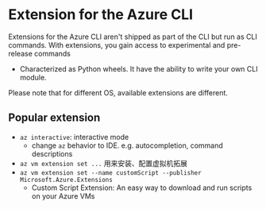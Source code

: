 # Extension for the Azure CLI

Extensions for the Azure CLI aren't shipped as part of the CLI but run as CLI commands.
With extensions, you gain access to experimental and pre-release commands

- Characterized as Python wheels. It have the ability to write your own CLI module.

Please note that for different OS, available extensions are different.

## Popular extension

- `az interactive`: interactive mode
  - change `az` behavior to IDE. e.g. autocompletion, command descriptions
- `az vm extension set ...` 用来安装、配置虚拟机拓展
- `az vm extension set --name customScript --publisher Microsoft.Azure.Extensions`
  - Custom Script Extension: An easy way to download and run scripts on your Azure VMs